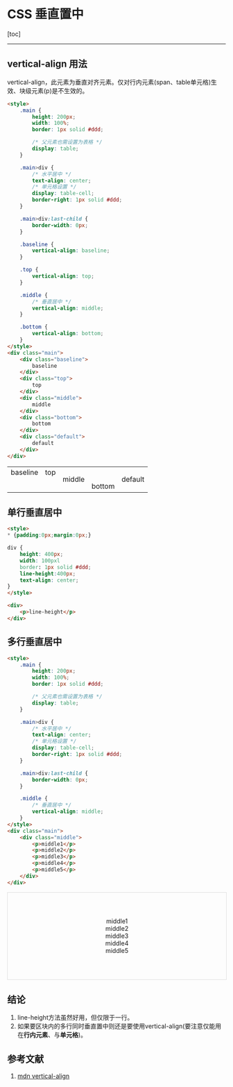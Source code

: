 <h1>CSS 垂直置中</h1>

[toc]

---

## vertical-align 用法

vertical-align，此元素为垂直对齐元素。仅对行内元素(span、table单元格)生效、块级元素(p)是不生效的。


```html
<style>
    .main {
        height: 200px;
        width: 100%;
        border: 1px solid #ddd;

        /* 父元素也需设置为表格 */
        display: table;
    }

    .main>div {
        /* 水平居中 */
        text-align: center;
        /* 单元格设置 */
        display: table-cell;
        border-right: 1px solid #ddd;
    }

    .main>div:last-child {
        border-width: 0px;
    }

    .baseline {
        vertical-align: baseline;
    }

    .top {
        vertical-align: top;
    }

    .middle {
        /* 垂直居中 */
        vertical-align: middle;
    }

    .bottom {
        vertical-align: bottom;
    }
</style>
<div class="main">
    <div class="baseline">
        baseline
    </div>
    <div class="top">
        top
    </div>
    <div class="middle">
        middle
    </div>
    <div class="bottom">
        bottom
    </div>
    <div class="default">
        default
    </div>
</div>
```

<table>
    <tbody>
        <tr>
            <td style="vertical-align: baseline">baseline</td>
            <td style="vertical-align: top">top</td>
            <td style="vertical-align: middle">middle</td>
            <td style="vertical-align: bottom">bottom</td>
            <td>
                <p>default</p>
            </td>
        </tr>
    </tbody>
</table>


## 单行垂直居中

```html
<style>
* {padding:0px;margin:0px;}

div {
    height: 400px;
    width: 100pxl
    border: 1px solid #ddd;
    line-height:400px;
    text-align: center;
}
</style>

<div>
    <p>line-height</p>
</div>
```

## 多行垂直居中

```html
<style>
    .main {
        height: 200px;
        width: 100%;
        border: 1px solid #ddd;

        /* 父元素也需设置为表格 */
        display: table;
    }

    .main>div {
        /* 水平居中 */
        text-align: center;
        /* 单元格设置 */
        display: table-cell;
        border-right: 1px solid #ddd;
    }

    .main>div:last-child {
        border-width: 0px;
    }

    .middle {
        /* 垂直居中 */
        vertical-align: middle;
    }
</style>
<div class="main">
    <div class="middle">
        <p>middle1</p>
        <p>middle2</p>
        <p>middle3</p>
        <p>middle4</p>
        <p>middle5</p>
    </div>
</div>
```

<div class="main" style="display: table;height: 200px;width: 100%;border: 1px solid #ddd;">
    <div class="middle" style="display: table-cell;text-align: center;vertical-align: middle;">
        <p style="margin:0;">middle1</p>
        <p style="margin:0;">middle2</p>
        <p style="margin:0;">middle3</p>
        <p style="margin:0;">middle4</p>
        <p style="margin:0;">middle5</p>
    </div>
</div>

## 结论

1. line-height方法虽然好用，但仅限于一行。
2. 如果要区块内的多行同时垂直置中则还是要使用vertical-align(要注意仅能用在**行内元素**、与**单元格**)。

## 参考文献
1. [mdn vertical-align](https://developer.mozilla.org/zh-CN/docs/Web/CSS/vertical-align)